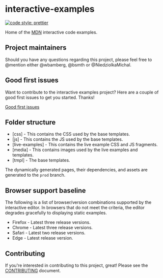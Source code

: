 # interactive-examples

[![code style: prettier](https://img.shields.io/badge/code_style-prettier-ff69b4.svg?style=flat-square)](https://github.com/prettier/prettier)

Home of the [MDN](https://developer.mozilla.org/) interactive code examples.

## Project maintainers

Should you have any questions regarding this project, please feel free to @mention either @wbamberg, @bsmth or @NiedziolkaMichal.

## Good first issues

Want to contribute to the interactive examples project? Here are a couple of good first issues to get you started. Thanks!

[Good first issues](https://github.com/mdn/interactive-examples/issues?q=is%3Aissue+is%3Aopen+sort%3Aupdated-desc+label%3A%22example+needed%22+no%3Aassignee)

## Folder structure

- [css] - This contains the CSS used by the base templates.
- [js] - This contains the JS used by the base templates.
- [live-examples] - This contains the live example CSS and JS fragments.
- [media] - This contains images used by the live examples and templates.
- [tmpl] - The base templates.

The dynamically generated pages, their dependencies, and assets are generated to the `prod` branch.

## Browser support baseline

The following is a list of browser/version combinations supported by the interactive editor. In browsers that do not meet the criteria, the editor degrades gracefully to displaying static examples.

- Firefox - Latest three release versions.
- Chrome - Latest three release versions.
- Safari - Latest two release versions.
- Edge - Latest release version.

## Contributing

If you're interested in contributing to this project, great! Please see the [CONTRIBUTING](CONTRIBUTING.md) document.
